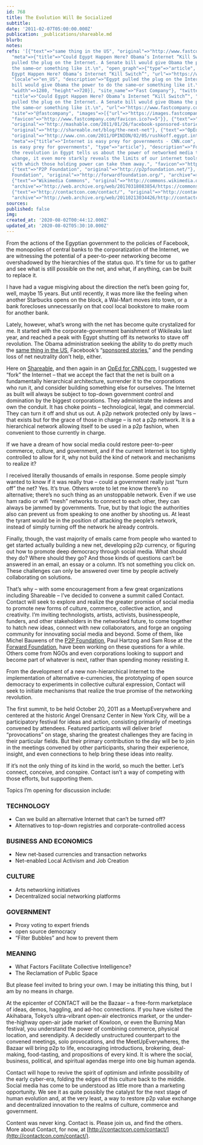 ```yaml
---
id: 768
title: The Evolution Will Be Socialized
subtitle: 
date: '2011-02-07T05:00:00.000Z'
publication: _publications/shareable.md
blurb: 
notes: 
refs: '[{"text"=>"same thing in the US", "original"=>"http://www.fastcompany.com/1721753/egypt-internet-kill-switch",
  "meta"=>{"title"=>"Could Egypt Happen Here? Obama’s Internet “Kill Switch”", "description"=>"Egypt
  pulled the plug on the Internet. A Senate bill would give Obama the power to do
  the same–or something like it.\n", "open_graph"=>{"type"=>"article", "title"=>"Could
  Egypt Happen Here? Obama’s Internet “Kill Switch”", "url"=>"https://www.fastcompany.com/1721753/could-egypt-happen-here-obamas-internet-kill-switch",
  "locale"=>"en_US", "description"=>"Egypt pulled the plug on the Internet. A Senate
  bill would give Obama the power to do the same–or something like it.\n", "images"=>[{"url"=>"https://images.fastcompany.net/image/upload/w_1280,f_auto,q_auto,fl_lossy/fc/1721753-could-egypt-happen-here-obamas-internet-kill-switch-rotator.jpg",
  "width"=>1280, "height"=>720}], "site_name"=>"Fast Company"}, "twitter_card"=>{"card"=>"summary_large_image",
  "title"=>"Could Egypt Happen Here? Obama’s Internet “Kill Switch”", "description"=>"Egypt
  pulled the plug on the Internet. A Senate bill would give Obama the power to do
  the same–or something like it.\n", "url"=>"https://www.fastcompany.com/1721753/could-egypt-happen-here-obamas-internet-kill-switch",
  "site"=>"@fastcompany", "images"=>[{"url"=>"https://images.fastcompany.net/image/upload/w_1280,f_auto,q_auto,fl_lossy/fc/1721753-could-egypt-happen-here-obamas-internet-kill-switch-rotator.jpg"}]},
  "favicon"=>"http://www.fastcompany.com/favicon.ico?v=5"}}, {"text"=>"sponsored stories",
  "original"=>"http://mashable.com/2011/01/26/facebook-sponsored-stories-2/"}, {"text"=>"Shareable",
  "original"=>"http://shareable.net/blog/the-next-net"}, {"text"=>"OpEd for CNN.com",
  "original"=>"http://www.cnn.com/2011/OPINION/02/05/rushkoff.egypt.internet/index.html",
  "meta"=>{"title"=>"Internet is easy prey for governments - CNN.com", "open_graph"=>{"title"=>"Internet
  is easy prey for governments", "type"=>"article"}, "description"=>"For all that
  the revolution in Egypt tells us about the power of networked media to promote bottom-up
  change, it even more starkly reveals the limits of our internet tools and the ease
  with which those holding power can take them away.", "favicon"=>"http://www.cnn.com/favicon.ico"}},
  {"text"=>"P2P Foundation", "original"=>"http://p2pfoundation.net/"}, {"text"=>"Forward
  Foundation", "original"=>"http://forwardfoundation.org/", "archive"=>"http://web.archive.org/web/20181120030405/http://www.forwardfoundation.org/"},
  {"text"=>"Wikimedia Commons", "original"=>"http://commons.wikimedia.org/wiki/File:Akihabara_Station_square.jpg",
  "archive"=>"http://web.archive.org/web/20170318083854/https://commons.wikimedia.org/wiki/File:Akihabara_Station_square.jpg"},
  {"text"=>"http://contactcon.com/contact/", "original"=>"http://contactcon.com/contact/",
  "archive"=>"http://web.archive.org/web/20110213034426/http://contactcon.com:80/contact/"}]'
sources: 
published: false
img: 
created_at: '2020-08-02T00:44:12.000Z'
updated_at: '2020-08-02T05:30:10.000Z'
---
```

From the actions of the Egyptian government to the policies of Facebook, the monopolies of central banks to the corporatization of the Internet, we are witnessing the potential of a peer-to-peer networking become overshadowed by the hierarchies of the status quo. It's time for us to gather and see what is still possible on the net, and what, if anything, can be built to replace it.

I have had a vague misgiving about the direction the net’s been going for, well, maybe 15 years. But until recently, it was more like the feeling when another Starbucks opens on the block, a Wal-Mart moves into town, or a bank forecloses unnecessarily on that cool local bookstore to make room for another bank.

Lately, however, what’s wrong with the net has become quite crystalized for me. It started with the corporate-government banishment of Wikileaks last year, and reached a peak with Egypt shutting off its networks to stave off revolution. The Obama administration seeking the ability to do pretty much the [same thing in the US](http://www.fastcompany.com/1721753/egypt-internet-kill-switch), Facebook’s “[sponsored stories](http://mashable.com/2011/01/26/facebook-sponsored-stories-2/),” and the pending loss of net neutrality don’t help, either.

Here on [Shareable](http://shareable.net/blog/the-next-net), and then again in an [OpEd for CNN.com](http://www.cnn.com/2011/OPINION/02/05/rushkoff.egypt.internet/index.html), I suggested we “fork” the Internet – that we accept the fact that the net is built on a fundamentally hierarchical architecture, surrender it to the corporations who run it, and consider building something else for ourselves. The Internet as built will always be subject to top-down government control and domination by the biggest corporations. They administrate the indexes and own the conduit. It has choke points – technological, legal, and commercial. They can turn it off and shut us out. A p2p network protected only by laws – that exists but for the grace of those in charge – is not a p2p network. It is a hierarchical network allowing itself to be used in a p2p fashion, when convenient to those currently in charge.

If we have a dream of how social media could restore peer-to-peer commerce, culture, and government, and if the current Internet is too tightly controlled to allow for it, why not build the kind of network and mechanisms to realize it?

I received literally thousands of emails in response. Some people simply wanted to know if it was really true – could a government really just “turn off” the net? Yes. It’s true. Others wrote to let me know there’s no alternative; there’s no such thing as an unstoppable network. Even if we use ham radio or wifi “mesh” networks to connect to each other, they can always be jammed by governments. True, but by that logic the authorities also can prevent us from speaking to one another by shooting us. At least the tyrant would be in the position of attacking the people’s network, instead of simply turning off the network he already controls.

Finally, though, the vast majority of emails came from people who wanted to get started actually building a new net, developing p2p currency, or figuring out how to promote deep democracy through social media. What should they do? Where should they go? And those kinds of questions can’t be answered in an email, an essay or a column. It’s not something you click on. These challenges can only be answered over time by people actively collaborating on solutions.

That’s why – with some encouragement from a few great organizations including Shareable – I’ve decided to convene a summit called Contact. Contact will seek to explore and realize the greater promise of social media to promote new forms of culture, commerce, collective action, and creativity. I’m inviting technologists, artists, activists, businesspeople, funders, and other stakeholders in the networked future, to come together to hatch new ideas, connect with new collaborators, and forge an ongoing community for innovating social media and beyond. Some of them, like Michel Bauwens of the [P2P Foundation](http://p2pfoundation.net/), Paul Hartzog and Sam Rose at the [Forward Foundation](http://forwardfoundation.org/), have been working on these questions for a while. Others come from NGOs and even corporations looking to support and become part of whatever is next, rather than spending money resisting it.

From the development of a new non-hierarchical Internet to the implementation of alternative e-currencies, the prototyping of open source democracy to experiments in collective cultural expression, Contact will seek to initiate mechanisms that realize the true promise of the networking revolution.

The first summit, to be held October 20, 2011 as a MeetupEverywhere and centered at the historic Angel Orensanz Center in New York City, will be a participatory festival for ideas and action, consisting primarily of meetings convened by attendees. Featured participants will deliver brief “provocations” on stage, sharing the greatest challenges they are facing in their particular fields. But their primary contribution to the day will be to join in the meetings convened by other participants, sharing their experience, insight, and even connections to help bring these ideas into reality.

If it’s not the only thing of its kind in the world, so much the better. Let’s connect, conceive, and conspire. Contact isn’t a way of competing with those efforts, but supporting them.

Topics I’m opening for discussion include:

### TECHNOLOGY

-   Can we build an alternative Internet that can’t be turned off?
-   Alternatives to top-down registries and corporate-controlled access

### BUSINESS AND ECONOMICS

-   New net-based currencies and transaction networks
-   Net-enabled Local Activism and Job Creation

### CULTURE

-   Arts networking initiatives
-   Decentralized social networking platforms

### GOVERNMENT

-   Proxy voting to expert friends
-   open source democracy
-   “Filter Bubbles” and how to prevent them

### MEANING

-   What Factors Facilitate Collective Intelligence?
-   The Reclamation of Public Space

But please feel invited to bring your own. I may be initiating this thing, but I am by no means in charge.

At the epicenter of CONTACT will be the Bazaar – a free-form marketplace of ideas, demos, haggling, and ad-hoc connections. If you have visited the Akihabara, Tokyo’s ultra-vibrant open-air electronics market, or the under-the-highway open-air jade market of Kowloon, or even the Burning Man festival, you understand the power of combining commerce, physical location, and serendipity. A decidedly unstructured counterpart to the convened meetings, solo provocations, and the MeetUpEverywheres, the Bazaar will bring p2p to life, encouraging introductions, brokering, deal-making, food-tasting, and propositions of every kind. It is where the social, business, political, and spiritual agendas merge into one big human agenda.

Contact will hope to revive the spirit of optimism and infinite possibility of the early cyber-era, folding the edges of this culture back to the middle. Social media has come to be understood as little more than a marketing opportunity. We see it as quite possibly the catalyst for the next stage of human evolution and, at the very least, a way to restore p2p value exchange and decentralized innovation to the realms of culture, commerce and government.

Content was never king. Contact is. Please join us, and find the others. More about Contact, for now, at [http://contactcon.com/contact/](http://contactcon.com/contact/).
